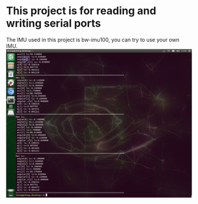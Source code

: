  # This project is for reading and writing serial ports  
The IMU used in this project is bw-imu100, you can try to use your own IMU.  
![ IMU data ](https://github.com/Zcyyy/S-RFromSerial/blob/master/Documents/ws/src/myimu/my_serial_node/data/data.png)    

